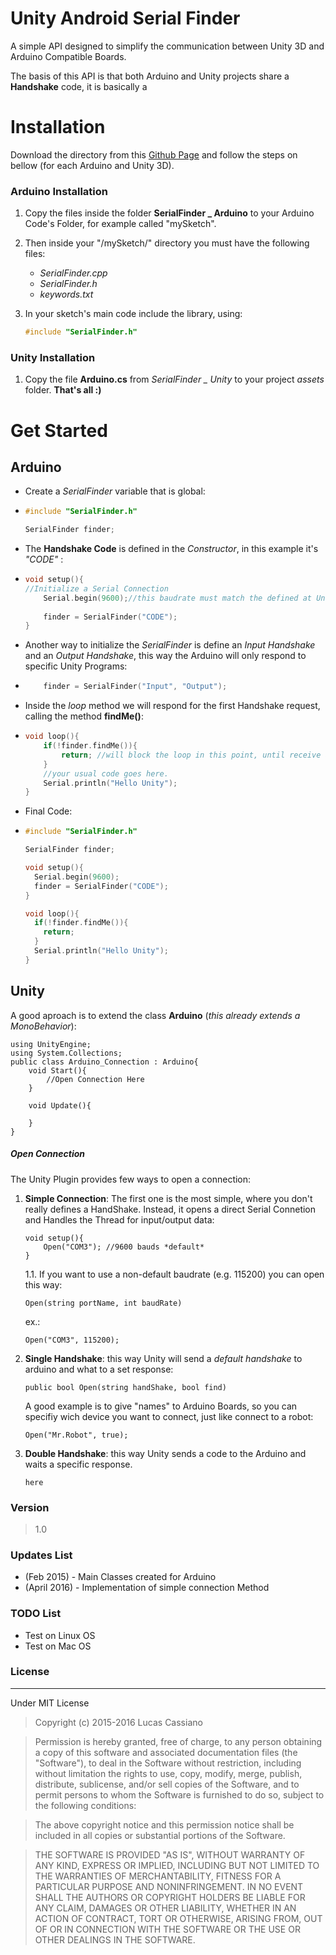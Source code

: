 Unity Android Serial Finder
=================
A simple API designed to simplify the communication between Unity 3D and Arduino Compatible Boards. 

The basis of this API is that both Arduino and Unity projects share a **Handshake** code, it is basically a 
# Installation
Download the directory from this [Github Page](https://github.com/lucascassiano/Unity-Arduino-Serial-Port-Finder/) and follow the steps on bellow (for each Arduino and Unity 3D).


### Arduino Installation
1. Copy the files inside the folder **SerialFinder _ Arduino** to your Arduino Code's Folder, for example called "mySketch".
2. Then inside your "/mySketch/" directory you must have the following files:
   - *SerialFinder.cpp*
   - *SerialFinder.h*
   - *keywords.txt*
3. In your sketch's main code include the library, using:

    ```C
    #include "SerialFinder.h"
    ```
    
### Unity Installation
1. Copy the file **Arduino.cs** from *SerialFinder _ Unity* to your project *assets* folder. **That's all :)**

# Get Started
## Arduino
- Create a *SerialFinder* variable that is global:
- 
    ```C
    #include "SerialFinder.h"
    
    SerialFinder finder;
    ```
    
- The **Handshake Code** is defined in the *Constructor*, in this example it's *"CODE"* :
- 
    ```C
    void setup(){
    //Initialize a Serial Connection
        Serial.begin(9600);//this baudrate must match the defined at Unity's Plugin.
        
        finder = SerialFinder("CODE");
    }
    ```
    
- Another way to initialize the *SerialFinder* is define an *Input Handshake* and an *Output Handshake*, this way the Arduino will only respond to specific Unity Programs: 
- 
    ```C
        finder = SerialFinder("Input", "Output");
    ```
    
- Inside the *loop* method we will respond for the first Handshake request, calling the method **findMe()**:
- 
    ```C
    void loop(){
        if(!finder.findMe()){
            return; //will block the loop in this point, until receive a proper handshake
        }
        //your usual code goes here.
        Serial.println("Hello Unity");
    }
    ```
    
- Final Code:
- 
    ```C
    #include "SerialFinder.h"
    
    SerialFinder finder;

    void setup(){
      Serial.begin(9600);
      finder = SerialFinder("CODE");
    }
    
    void loop(){
      if(!finder.findMe()){
        return;
      }
      Serial.println("Hello Unity");
    }
    ```
    
## Unity
A good aproach is to extend the class **Arduino** (*this already extends a MonoBehavior*):

```Csharp
using UnityEngine;
using System.Collections;
public class Arduino_Connection : Arduino{
    void Start(){
        //Open Connection Here
    }
    
    void Update(){
    
    }
}
```

##### Open Connection
The Unity Plugin provides few ways to open a connection:
1. **Simple Connection**: The first one is the most simple, where you don't really defines a HandShake. Instead, it opens a direct Serial Connetion and Handles the Thread for input/output data:

    ```Csharp
    void setup(){
        Open("COM3"); //9600 bauds *default* 
    }
    ```
    
    1.1. If you want to use a non-default baudrate (e.g. 115200) you can open this way:
    
    ```CSharp
    Open(string portName, int baudRate)
    ````
    
    ex.:
    
    ```CSharp
    Open("COM3", 115200);
    ```
    
2. **Single Handshake**: this way Unity will send a *default handshake* to arduino and what to a set response:

    ```CSharp
    public bool Open(string handShake, bool find)
    ```
    
    A good example is to give "names" to Arduino Boards, so you can specifiy wich device you want to connect, just like connect to a robot:
    
    ```Csharp
    Open("Mr.Robot", true);
    ```
    
3. **Double Handshake**: this way Unity sends a code to the Arduino and waits a specific response.

    ```Csharp
    here
    ```
    
### Version
>1.0

### Updates List
* (Feb 2015) - Main Classes created for Arduino
* (April 2016) - Implementation of simple connection Method

### TODO List
* Test on Linux OS
* Test on Mac OS

### License
----
Under MIT License
> Copyright (c) 2015-2016 Lucas Cassiano

> Permission is hereby granted, free of charge, to any person obtaining a copy of this software and associated documentation files (the "Software"), to deal in the Software without restriction, including without limitation the rights to use, copy, modify, merge, publish, distribute, sublicense, and/or sell copies of the Software, and to permit persons to whom the Software is furnished to do so, subject to the following conditions:

>The above copyright notice and this permission notice shall be included in all copies or substantial portions of the Software.

>THE SOFTWARE IS PROVIDED "AS IS", WITHOUT WARRANTY OF ANY KIND, EXPRESS OR IMPLIED, INCLUDING BUT NOT LIMITED TO THE WARRANTIES OF MERCHANTABILITY, FITNESS FOR A PARTICULAR PURPOSE AND NONINFRINGEMENT. IN NO EVENT SHALL THE AUTHORS OR COPYRIGHT HOLDERS BE LIABLE FOR ANY CLAIM, DAMAGES OR OTHER LIABILITY, WHETHER IN AN ACTION OF CONTRACT, TORT OR OTHERWISE, ARISING FROM, OUT OF OR IN CONNECTION WITH THE SOFTWARE OR THE USE OR OTHER DEALINGS IN THE SOFTWARE.


